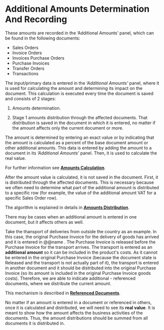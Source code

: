 # Additional Amounts Determination And Recording

These amounts are recorded in the ‘Additional Amounts’ panel, which can be found in the following documents: 

- Sales Orders
- Invoice Orders
- Invoices Purchase Orders
- Purchase Invoices
- Transfer Orders
- Transactions 

The input/primary data is entered in the _‘Additional Amounts’_ panel, where it is used for calculating the amount and determining its impact on the document. This calculation is executed every time the document is saved and consists of 2 stages:

1. Amounts determination.

2. Stage 1 amounts distribution through the affected documents. That distribution is saved in the document in which it is entered, no matter if the amount affects only the current document or more.
  
The amount is determined by entering an exact value or by indicating that the amount is calculated as a percent of the base document amount or other additional amounts. This data is entered by adding the amount to a document in its _‘Additional Amounts’_ panel. Then, it is used to calculate the real value. 

For further information see **[Amounts Calculation](amounts-calculation/index.md)**.
  
After the amount value is calculated, it is not saved in the document. First, it is distributed through the affected documents. This is necessary because we often need to determine what part of the additional amount is distributed to a specific row (for example, the value of the additional amount VAT for a specific Sales Order row).

The algorithm is explained in details in **[Amounts Distribution](amounts-distribution/index.md)**.

There may be cases when an additional amount is entered in one document, but it affects others as well. 

Take the thansport of deliveries from outside the country as an example. In this case, the original Purchase Invoice for the delivery of goods has arrived and it is entered in @@name . The Purchase Invoice is released before the Purchase Invoice for the transport arrives. The transport is entered as an **additional amount** so it can be included in the product's costs. As it cannot be entered in the original Purchase Invoice (because the document state is Released and the transport is not actually part of it), the transport is entered in another document and it should be distributed into the original Purchase Invoice (so its amount is included in the original Purchase Invoice goods costs). Therefore, we are able to indicate additional - referenced documents, where we distribute the current amount. 

This mechanism is described in **[Referenced Documents](referenced-documents.md)**.

No matter if an amount is entered in a document or referenced in others, once it is calculated and distributed, we will need to see its **real value**. It is meant to show how the amount affects the business activities of the documents. Thus, the amount distributions should be summed from all documents it is distributed in.
